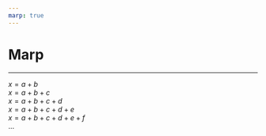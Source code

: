```yaml
---
marp: true
---
```


Marp
===

---
* $x=a+b$
* $x=a+b+c$
* $x=a+b+c+d$
* $x=a+b+c+d+e$
* $x=a+b+c+d+e+f$
* ...

<style scoped>ul { padding: 0; list-style: none; }</style>